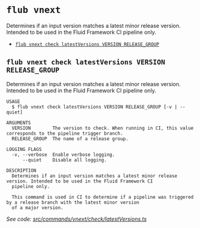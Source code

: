 `flub vnext`
============

Determines if an input version matches a latest minor release version. Intended to be used in the Fluid Framework CI pipeline only.

* [`flub vnext check latestVersions VERSION RELEASE_GROUP`](#flub-vnext-check-latestversions-version-release_group)

## `flub vnext check latestVersions VERSION RELEASE_GROUP`

Determines if an input version matches a latest minor release version. Intended to be used in the Fluid Framework CI pipeline only.

```
USAGE
  $ flub vnext check latestVersions VERSION RELEASE_GROUP [-v | --quiet]

ARGUMENTS
  VERSION        The version to check. When running in CI, this value corresponds to the pipeline trigger branch.
  RELEASE_GROUP  The name of a release group.

LOGGING FLAGS
  -v, --verbose  Enable verbose logging.
      --quiet    Disable all logging.

DESCRIPTION
  Determines if an input version matches a latest minor release version. Intended to be used in the Fluid Framework CI
  pipeline only.

  This command is used in CI to determine if a pipeline was triggered by a release branch with the latest minor version
  of a major version.
```

_See code: [src/commands/vnext/check/latestVersions.ts](https://github.com/microsoft/FluidFramework/blob/main/build-tools/packages/build-cli/src/commands/vnext/check/latestVersions.ts)_
